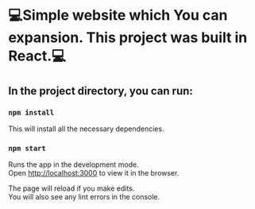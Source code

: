 # 💻Simple website which You can expansion. This project was built in React.💻

## In the project directory, you can run:

### `npm install`
This will install all the necessary dependencies.

### `npm start`

Runs the app in the development mode.<br />
Open [http://localhost:3000](http://localhost:3000) to view it in the browser.

The page will reload if you make edits.<br />
You will also see any lint errors in the console.
